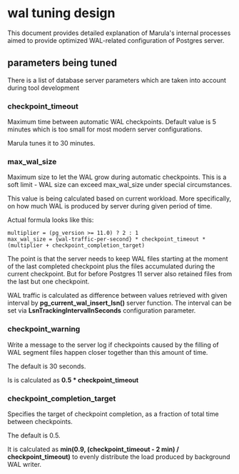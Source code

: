 # wal tuning design

This document provides detailed explanation of Marula's internal processes aimed to provide optimized WAL-related
configuration of Postgres server.

## parameters being tuned

There is a list of database server parameters which are taken into account during tool development



### checkpoint_timeout

Maximum time between automatic WAL checkpoints.
Default value is 5 minutes which is too small for most modern server configurations.

Marula tunes it to 30 minutes.



### max_wal_size

Maximum size to let the WAL grow during automatic checkpoints.
This is a soft limit - WAL size can exceed max_wal_size under special circumstances.

This value is being calculated based on current workload.
More specifically, on how much WAL is produced by server during given period of time.

Actual formula looks like this:

```
multiplier = (pg_version >= 11.0) ? 2 : 1
max_wal_size = {wal-traffic-per-second} * checkpoint_timeout * (multiplier + checkpoint_completion_target)
```

The point is that the server needs to keep WAL files starting at the moment of the last completed checkpoint
plus the files accumulated during the current checkpoint. But for before Postgres 11 server also retained 
files from the last but one checkpoint.

WAL traffic is calculated as difference between values retrieved with given interval
by **pg_current_wal_insert_lsn()** server function.
The interval can be set via **LsnTrackingIntervalInSeconds** configuration parameter.



### checkpoint_warning

Write a message to the server log if checkpoints caused by the filling of WAL segment files
happen closer together than this amount of time.

The default is 30 seconds.

Is is calculated as **0.5 * checkpoint_timeout**



### checkpoint_completion_target

Specifies the target of checkpoint completion, as a fraction of total time between checkpoints.

The default is 0.5.

It is calculated as **min(0.9, (checkpoint_timeout - 2 min) / checkpoint_timeout)** to evenly
distribute the load produced by background WAL writer.